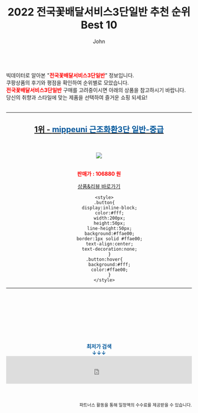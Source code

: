 ﻿---
layout: post
title:  "2022 전국꽃배달서비스3단일반 추천 순위Best 10"
author: John
categories: [ 여가/생활편의 ]
tags: [  ]
image: https://static.coupangcdn.com/image/vendor_inventory/a506/b7451fa87347b53136b346485620a8856884bbe94e8a1151de0deca4eeb3.jpg 
description: "2022 전국꽃배달서비스3단일반 추천 순위Best 10 관련 상품으로 가장 고객 선호도가 높은 제품입니다."
toc: true
toc_sticky: true
---

<br>
빅데이터로 알아본 "<b><font color='#ff0000'>전국꽃배달서비스3단일반</font></b>" 정보입니다.
<br>
쿠팡상품의 후기와 평점을 확인하여 순위별로 모았습니다.
<br>
<b><font color='#ff0000'>전국꽃배달서비스3단일반</font></b>  구매를 고려중이시면 아래의 상품을 참고하시기 바랍니다.
<br>
당신의 취향과 스타일에 맞는 제품을 선택하여 즐거운 쇼핑 되세요!
<br><br>
<hr>
<p>
    
<center><h2><a href="https://link.coupang.com/re/AFFSDP?lptag=AF7307611&pageKey=220348693&itemId=686885122&vendorItemId=5387272692&traceid=V0-153-6c4cd990e5215010&requestid=20220822043012316548250" target="_blank"><b>1위 - <font color='#01579B'>mippeuni 근조화환3단 일반-중급</font></b></a></h2><br>

<a href="https://link.coupang.com/re/AFFSDP?lptag=AF7307611&pageKey=220348693&itemId=686885122&vendorItemId=5387272692&traceid=V0-153-6c4cd990e5215010&requestid=20220822043012316548250" target="_blank"><img src="https://static.coupangcdn.com/image/vendor_inventory/a506/b7451fa87347b53136b346485620a8856884bbe94e8a1151de0deca4eeb3.jpg"></a><br><br>

<b><font color='#ff0000'>판매가 : 106880 원</font></b><br>

<a href="https://link.coupang.com/re/AFFSDP?lptag=AF7307611&pageKey=220348693&itemId=686885122&vendorItemId=5387272692&traceid=V0-153-6c4cd990e5215010&requestid=20220822043012316548250" target="_blank" class="button">상품&리뷰 바로가기</a><p>

        <style>
        .button{
            display:inline-block;
            color:#fff;
            width:200px;
            height:50px;
            line-height:50px;
            background:#ffae00;
            border:1px solid #ffae00;
            text-align:center;
            text-decoration:none;
            }
        .button:hover{
            background:#fff;
            color:#ffae00;
            }
        </style>

<hr>

<br><br><br><br><br><br><br>
<center><b><font color='#01579B' size='medium'>최저가 검색<br>
↓↓↓</font></b></center>
<center><iframe src="https://coupa.ng/b1Tbjx" width="100%" height="75" frameborder="0" scrolling="no" referrerpolicy="unsafe-url"></iframe></center>
<br><br>
<p>
<small>
    <div align="right">파트너스 활동을 통해 일정액의 수수료를 제공받을 수 있습니다.</div>
</small>
</p>
